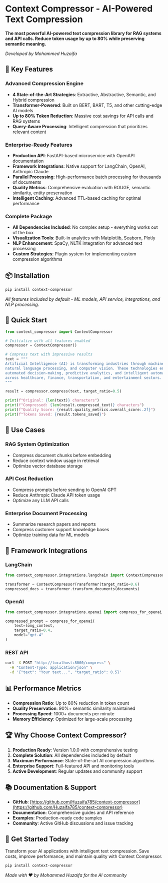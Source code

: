 # Context Compressor - AI-Powered Text Compression

**The most powerful AI-powered text compression library for RAG systems and API calls. Reduce token usage by up to 80% while preserving semantic meaning.**

*Developed by Mohammed Huzaifa*

## 🚀 Key Features

### Advanced Compression Engine
- **4 State-of-the-Art Strategies**: Extractive, Abstractive, Semantic, and Hybrid compression
- **Transformer-Powered**: Built on BERT, BART, T5, and other cutting-edge AI models
- **Up to 80% Token Reduction**: Massive cost savings for API calls and RAG systems
- **Query-Aware Processing**: Intelligent compression that prioritizes relevant content

### Enterprise-Ready Features
- **Production API**: FastAPI-based microservice with OpenAPI documentation
- **Framework Integrations**: Native support for LangChain, OpenAI, Anthropic Claude
- **Parallel Processing**: High-performance batch processing for thousands of documents
- **Quality Metrics**: Comprehensive evaluation with ROUGE, semantic similarity, entity preservation
- **Intelligent Caching**: Advanced TTL-based caching for optimal performance

### Complete Package
- **All Dependencies Included**: No complex setup - everything works out of the box
- **Visualization Tools**: Built-in analytics with Matplotlib, Seaborn, Plotly
- **NLP Enhancement**: SpaCy, NLTK integration for advanced text processing
- **Custom Strategies**: Plugin system for implementing custom compression algorithms

## 📦 Installation

```bash
pip install context-compressor
```

*All features included by default - ML models, API service, integrations, and NLP processing.*

## 🏁 Quick Start

```python
from context_compressor import ContextCompressor

# Initialize with all features enabled
compressor = ContextCompressor()

# Compress text with impressive results
text = """
Artificial Intelligence (AI) is transforming industries through machine learning,
natural language processing, and computer vision. These technologies enable
automated decision-making, predictive analytics, and intelligent automation
across healthcare, finance, transportation, and entertainment sectors.
"""

result = compressor.compress(text, target_ratio=0.5)

print(f"Original: {len(text)} characters")
print(f"Compressed: {len(result.compressed_text)} characters")
print(f"Quality Score: {result.quality_metrics.overall_score:.2f}")
print(f"Tokens Saved: {result.tokens_saved}")
```

## 🎯 Use Cases

### RAG System Optimization
- Compress document chunks before embedding
- Reduce context window usage in retrieval
- Optimize vector database storage

### API Cost Reduction
- Compress prompts before sending to OpenAI GPT
- Reduce Anthropic Claude API token usage
- Optimize any LLM API calls

### Enterprise Document Processing
- Summarize research papers and reports
- Compress customer support knowledge bases
- Optimize training data for ML models

## 🔌 Framework Integrations

### LangChain
```python
from context_compressor.integrations.langchain import ContextCompressorTransformer

transformer = ContextCompressorTransformer(target_ratio=0.6)
compressed_docs = transformer.transform_documents(documents)
```

### OpenAI
```python
from context_compressor.integrations.openai import compress_for_openai

compressed_prompt = compress_for_openai(
    text=long_context,
    target_ratio=0.4,
    model="gpt-4"
)
```

### REST API
```bash
curl -X POST "http://localhost:8000/compress" \
  -H "Content-Type: application/json" \
  -d '{"text": "Your text...", "target_ratio": 0.5}'
```

## 📊 Performance Metrics

- **Compression Ratio**: Up to 80% reduction in token count
- **Quality Preservation**: 90%+ semantic similarity maintained
- **Processing Speed**: 1000+ documents per minute
- **Memory Efficiency**: Optimized for large-scale processing

## 🏆 Why Choose Context Compressor?

1. **Production Ready**: Version 1.0.0 with comprehensive testing
2. **Complete Solution**: All dependencies included by default
3. **Maximum Performance**: State-of-the-art AI compression algorithms
4. **Enterprise Support**: Full-featured API and monitoring tools
5. **Active Development**: Regular updates and community support

## 📚 Documentation & Support

- **GitHub**: [https://github.com/Huzaifa785/context-compressor](https://github.com/Huzaifa785/context-compressor)
- **Documentation**: Comprehensive guides and API reference
- **Examples**: Production-ready code samples
- **Community**: Active GitHub discussions and issue tracking

## 🚀 Get Started Today

Transform your AI applications with intelligent text compression. Save costs, improve performance, and maintain quality with Context Compressor.

```bash
pip install context-compressor
```

*Made with ❤️ by Mohammed Huzaifa for the AI community*